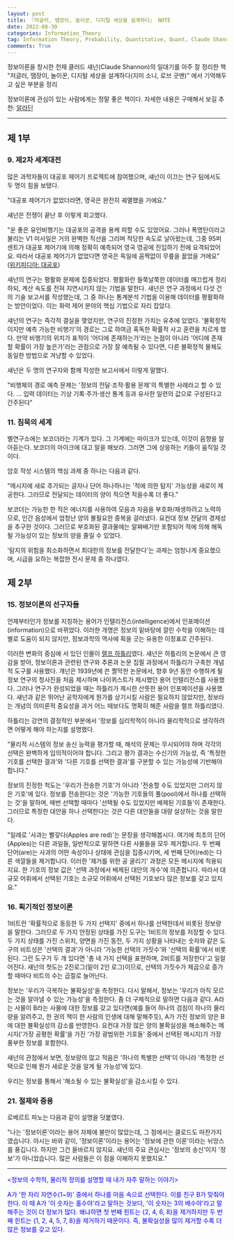 ```yaml
---
layout: post
title: 『저글러, 땜장이, 놀이꾼, 디지털 세상을 설계하다』 NOTE
date: 2022-08-30
categories: Information_Theory
tag: Information Theory, Probability, Quantitative, Quant, Claude Shannon, Machine Learning
comments: True
---
```


정보이론을 창시한 천재 클러드 섀넌(Claude Shannon)의 일대기를 아주 잘 정리한 책 "저글러, 땜장이, 놀이꾼, 디지털 세상을 설계하다(지미 소니, 로브 굿맨)" 에서 기억해두고 싶은 부분을 정리

정보이론에 관심이 있는 사람에게는 정말 좋은 책이다. 자세한 내용은 구매해서 보길 추천: [알라딘](https://www.aladin.co.kr/shop/wproduct.aspx?ItemId=233747074)

***

## 제 1부

### 9. 제2차 세계대전

많은 과학자들이 대공포 제어기 프로젝트에 참여했으며, 섀넌이 이끄는 연구 팀에서도 두 명이 힘을 보탰다.

"대공포 제어기가 없었더라면, 영국은 완전히 궤멸했을 거에요."

섀넌은 전쟁이 끝난 후 이렇게 회고했다.

"운 좋은 유인비행기는 대공포의 공격을 용케 피할 수도 있었어요. 그러나 폭명탄이라고 불리는 V1 미사일은 거의 완벽한 직선을 그리며 적당한 속도로 날아왔는데, 그중 95퍼센트가 대공포 제어기에 의해 정확히 예측되어 영국 영공에 진입하기 전에 요격되었어요. 따라서 대공포 제어기가 없었다면 영국은 독일에 꼼짝없이 무릎을 꿇었을 거에요" ([위키피디아: 대공포](https://en.wikipedia.org/wiki/QF_3.7-inch_AA_gun))

섀넌의 연구는 평활화 문제에 집중되었다. 평활화란 들쭉날쭉한 데이터를 매끄럽게 정리하되, 계산 속도를 전혀 지연시키지 않는 기법을 말한다. 섀넌은 연구 과정에서 다섯 건의 기술 보고서를 작성했는데, 그 중 하나는 통계분석 기법을 이용해 데이터를 평활화하는 방안이었다. 이는 화력 제어 분야의 핵심 기법으로 자리 잡았다.

섀넌의 연구는 즉각적 결실을 맺었지만, 연구의 진정한 가치는 유추에 있었다. '불확정적이지만 예측 가능한 비행기'의 경로는 그로 하여금 혹독한 확률적 사고 훈련을 치르게 했다. 만약 비행기의 위치가 표적이 '어디에 존재하는가'라는 논점이 아니라 '어디에 존재할 확률이 가장 높은가'라는 관점으로 가장 잘 예측될 수 있다면, 다른 불확정적 물체도 동일한 방법으로 겨냥할 수 있었다.

섀넌은 두 명의 연구자와 함께 작성한 보고서에서 이렇게 말했다.

"비행체의 경로 예측 문제는 '정보의 전달·조작·활용 문제'의 특별한 사례라고 할 수 있다. ... 입력 데이터는 기상 기록·주가·생산 통계 등과 유사한 일련의 값으로 구성된다고 간주된다"



### 11. 침묵의 세계

벨연구소에는 보코더라는 기계가 있다. 그 기계에는 마이크가 있는데, 이것이 음향을 알아듣는다. 보코더의 마이크에 대고 말을 해보라. 그러면 그에 상응하는 키들이 움직일 것이다.

암호 작성 시스템의 핵심 과제 중 하나는 다음과 같다.

"메시지에 새로 추가되는 글자나 단어 하나하나는  '적에 의한 탐지' 가능성을 새로이 제공한다. 그러므로 전달되는 데이터의 양이 적으면 적을수록 더 좋다."

보코더는 가능한 한 적은 에너지를 사용하여 모음과 자음을 부호화/재생하려고 노력하므로, 인간 음성에서 엄청난 양의 불필요한 중복을 걸러냈다. 요컨대 정보 전달의 경제성을 추구한 것이다. 그러므로 부호화된 결과물에는 알짜배기만 포함되어 적에 의해 해독될 가능성이 있는 정보의 양을 줄일 수 있었다.

'탐지의 위험을 최소화하면서 최대한의 정보를 전달한다'는 과제는 엄청나게 중요했으며, 시급을 요하는 복잡한 전시 문제 중 하나였다. 



## 제 2부

### 15. 정보이론의 선구자들

언제부터인가 정보를 지칭하는 용어가 인텔리전스(intelligence)에서 인포메이션(information)으로 바뀌었다. 이러한 개명은 정보의 밑바탕에 깔린 수학을 이해하는 데 별로 도움이 되지 않지만, 정보과학의 역사에 획을 긋는 유용한 이정표로 간주된다.

이러한 변화의 중심에 서 있던 인물이 [랠프 하틀리](https://en.wikipedia.org/wiki/Ralph_Hartley)였다. 섀넌은 하틀리의 논문에서 큰 영감을 받아, 정보이론과 관련된 연구와 추론과 논문 집필 과정에서 하틀리가 구축한 개념적 도구를 사용했다. 걔넌은 1939년에 쓴 짤막한 논문에서, 향후 9년 동안 수행하게 될 정보 연구의 청사진을 처음 제시하며 나이퀴스트가 제시했던 용어 인텔리전스를 사용했다. 그러나 연구가 완성되었을 때는 하틀리가 제시한 산뜻한 용어 인포메이션을 사용했다. 섀넌과 같은 뛰어난 공학자에게 뭔가를 상기시킬 사람은 필요하지 않았지만, 정보라는 개념의 의미론적 중요성을 과거 어느 때보다도 명확히 해준 사람을 랠프 하틀리였다.

하틀리는 강연의 결정적인 부분에서 '정보를 심리학적이 아니라 물리학적으로 생각하려면 어떻게 해야 하는지를 설명했다.

"물리적 시스템의 정보 송신 능력을 평가할 때, 해석의 문제는 무시되어야 하며 각각의 선택은 완벽하게 임의적이어야 합니다. 그리고 평가 결과는 수신기의 가능성, 즉 '특정한 기호를 선택한 결과'와 '다른 기호를 선택한 결과'를 구분할 수 있는 가능성에 기반해야 합니다."

정보의 진정한 척도는 '우리가 전송한 기호'가 아니라 '전송할 수도 있었지만 그러지 않은 기호'에 있다. 정보를 전송한다는 것은 '가능한 기호들의 풀(pool)에서 하나를 선택하는 것'을 말하며, 매번 선택할 때마다 '선택될 수도 있었지만 배제된 기호들'이 존재한다. 그러므로 특정한 대안을 하나 선택한다는 것은 다른 대안들을 대량 살상하는 것을 말한다.

"일례로 '사과는 빨갛다(Apples are red)'는 문장을 생각해봅시다. 여기에 최초의 단어(Apples)는 다른 과일들, 일반적으로 말하면 다른 사물들을 모두 제거합니다. 두 번째 단어(are)는 사과의 어떤 속성이나 상태에 관심을 집중시키며, 세 번째 단어(red)는 다른 색깔들을 제거합니다. 이러한 '제거를 위한 공 굴리기' 과정은 모든 메시지에 적용되지요. 한 기호의 정보 값은 '선택 과정에서 배제된 대안의 개수'에 의존합니다. 따라서 대규모 어휘에서 선택된 기호는 소규모 어휘에서 선택된 기호보다 많은 정보를 갖고 있지요."



### 16. 획기적인 정보이론

1비트란 '확률적으로 동등한 두 가지 선택지' 중에서 하나를 선택한데서 비롯된 정보량을 말한다. 그러므로 두 가지 안정된 상태를 가진 도구는 1비트의 정보를 저장할 수 있다. 두 가지 상태를 가진 스위치, 양면을 가진 동전, 두 가지 상황을 나타내는 숫자와 같은 도구의 비트성은 '선택의 결과'가 아니라 '가능한 선택의 가짓수'와 '선택의 확률'에서 비롯된다. 그런 도구가 두 개 있다면 '총 네 가지 선택을 표현하며, 2비트를 저장한다'고 일컬어진다. 섀넌의 첫도는 2진로그(밑이 2인 로그)이므로, 선택의 가짓수가 제곱으로 증가할 때마다 비트의 수는 곱절로 늘어난다.

정보는 '우리가 극복하는 불확실성'을 측정한다. 다시 말해서, 정보는 '우리가 아직 모르는 것을 알아낼 수 있는 가능성'을 측정한다. 좀 더 구체적으로 말하면 다음과 같다. A라는 사물이 B라는 사물에 대한 정보를 갖고 있다면(예를 들어 하나의 검침이 하나의 물리량을 알려주고, 한 권의 책이 한 사람의 인생에 대해 말해주듯), A가 가진 정보의 양은 B에 대한 불확실성의 감소를 반영한다. 요컨대 가장 많은 양의 불확실성을 해소해주는 메시지('가장 공평한 확률'을 가진 '가장 광범위한 기호들' 중에서 선택된 메시지)가 가장 풍부한 정보를 포함한다.

섀넌의 관점에서 보면, 정보량의 많고 적음은 '하나의 특별한 선택'이 아니라 '특정한 선택으로 인해 뭔가 새로운 것을 알게 될 가능성'에 있다. 

우리는 정보를 통해서 '해소될 수 있는 불확실성'을 감소시킬 수 있다.



### 21. 절제와 중용

로베르트 파노는 다음과 같이 설명을 덧붙였다.

"나는 '정보이론'이라는 용어 자체에 불만이 많았는데, 그 점에서는 클로드도 마찬가지였습니다. 아시는 바와 같이, '정보이론'이라는 용어는 '정보에 관한 이론'이라는 뉘앙스를 풍깁니다. 하지만 그건 올바르지 않지요. 섀넌의 주요 관심사는 '정보의 송신'이지 '정보'가 아니었습니다. 많은 사람들은 이 점을 이해하지 못했지요."

---

<span style="color:blue"><정보의 수학적, 물리적 정의를 설명할 때 내가 자주 말하는 이야기></span> 

<span style="color:blue">A가 '한 자리 자연수(1~9)' 중에서 하나를 마음 속으로 선택한다. 이를 친구 B가 맞춰야 한다. 이 때 A가 '이 숫자는 홀수야'라고 말하는 것보다, '이 숫자는 3의 배수야'라고 말해주는 것이 더 정보가 많다. 왜냐하면 첫 번째 힌트는 {2, 4, 6, 8}을 제거하지만 두 번째 힌트는 {1, 2, 4, 5, 7, 8}을 제거하기 때문이다. 즉, 불확실성을 많이 제거할 수록 더 많은 정보를 갖고 있다.</span>
